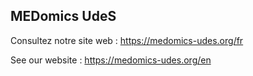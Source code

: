 ## MEDomics UdeS

Consultez notre site web : <https://medomics-udes.org/fr>

See our website : <https://medomics-udes.org/en>
